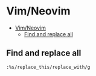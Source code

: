 # Vim/Neovim
<!--ts-->
* [Vim/Neovim](vim.md#vimneovim)
   * [Find and replace all](vim.md#find-and-replace-all)

<!-- Added by: runner, at: Tue May 25 16:40:29 UTC 2021 -->

<!--te-->

## Find and replace all
```vim
:%s/replace_this/replace_with/g
```
